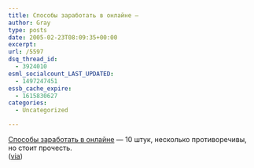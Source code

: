 ```yaml
---
title: Способы заработать в онлайне —
author: Gray
type: posts
date: 2005-02-23T08:09:35+00:00
excerpt:
url: /5597
dsq_thread_id:
  - 3924010
esml_socialcount_LAST_UPDATED:
  - 1497247451
essb_cache_expire:
  - 1615830627
categories:
  - Uncategorized

---
```








<a href="http://www.btobonline.com/article.cms?articleId=23184" target="_blank">Способы заработать в онлайне</a> &#8212; 10 штук, несколько противоречивы, но стоит прочесть.  
(<a href="http://www.livejournal.com/users/alexmoskalyuk/" target="_blank">via</a>)